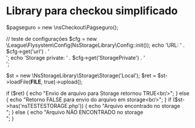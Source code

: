 # Library para checkou simplificado

$pagseguro = new \nsCheckout\Pagseguro();






// teste de configurações
$cfg = new \League\Flysystem\Config(NsStorageLibrary\Config::init());
echo 'URL: ' . $cfg->get('url') . '<br/>';
echo 'Storage private: ' . $cfg->get('StoragePrivate') . '<br/>';

$st = new \NsStorageLibrary\Storage\Storage('Local');
$ret = $st->loadFile(__FILE__, true)->upload();


if ($ret) {
    echo "Envio de arquivo para Storage retornou TRUE<br/>";
} else {
    echo "Retorno FALSE para envio do arquivo em storage<br/>";
}
if ($st->has('nsTESTESTORAGE.php'))   {
    echo "Arquivo encontrado no storage<br/>";
} else {
    echo "Arquivo NÃO ENCONTRADO no storage<br/>";
}



